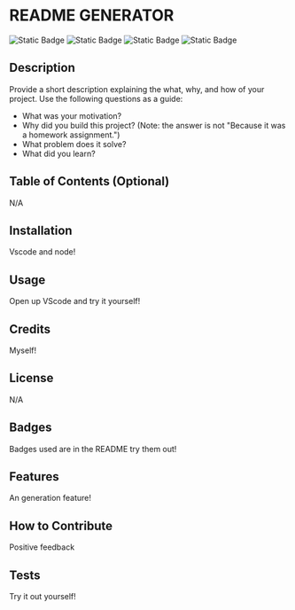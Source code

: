 # README GENERATOR
![Static Badge](https://img.shields.io/badge/MIT_License-blue)
![Static Badge](https://img.shields.io/badge/BSD_License-green)
![Static Badge](https://img.shields.io/badge/GNU_License-grey)
![Static Badge](https://img.shields.io/badge/No_License_Chosen-red)
## Description

Provide a short description explaining the what, why, and how of your project. Use the following questions as a guide:

- What was your motivation?
- Why did you build this project? (Note: the answer is not "Because it was a homework assignment.")
- What problem does it solve?
- What did you learn?

## Table of Contents (Optional)

N/A 

## Installation

Vscode and node!

## Usage

Open up VScode and try it yourself!

## Credits

Myself!

## License

N/A

## Badges

Badges used are in the README try them out!

## Features

An generation feature!

## How to Contribute

Positive feedback

## Tests

Try it out yourself!